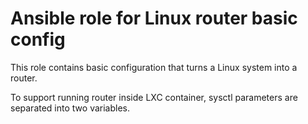# Ansible role for Linux router basic config

This role contains basic configuration that turns a Linux system into a router.

To support running router inside LXC container, sysctl parameters are 
separated into two variables.
